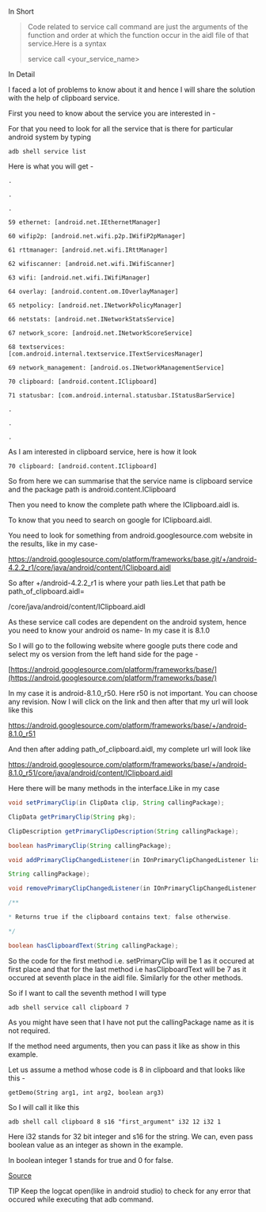 In Short

> Code related to service call command are just the arguments of the function and order at which the function occur in the aidl file of that service.Here is a syntax
> 
> service call <your_service_name> <number at which the function appears in your_service_name.aidl> <type of the argument like i32 or i64> <argument>

In Detail

I faced a lot of problems to know about it and hence I will share the solution with the help of clipboard service.

First you need to know about the service you are interested in -

For that you need to look for all the service that is there for particular android system by typing
```
adb shell service list
```
Here is what you will get -
```
.

.

.

59 ethernet: [android.net.IEthernetManager]

60 wifip2p: [android.net.wifi.p2p.IWifiP2pManager]

61 rttmanager: [android.net.wifi.IRttManager]

62 wifiscanner: [android.net.wifi.IWifiScanner]

63 wifi: [android.net.wifi.IWifiManager]

64 overlay: [android.content.om.IOverlayManager]

65 netpolicy: [android.net.INetworkPolicyManager]

66 netstats: [android.net.INetworkStatsService]

67 network_score: [android.net.INetworkScoreService]

68 textservices: [com.android.internal.textservice.ITextServicesManager]

69 network_management: [android.os.INetworkManagementService]

70 clipboard: [android.content.IClipboard]

71 statusbar: [com.android.internal.statusbar.IStatusBarService]

.

.

.
```
As I am interested in clipboard service, here is how it look
```
70 clipboard: [android.content.IClipboard]
```
So from here we can summarise that the service name is clipboard service and the package path is android.content.IClipboard

Then you need to know the complete path where the IClipboard.aidl is.

To know that you need to search on google for IClipboard.aidl.

You need to look for something from android.googlesource.com website in the results, like in my case-

https://android.googlesource.com/platform/frameworks/base.git/+/android-4.2.2_r1/core/java/android/content/IClipboard.aidl

So after +/android-4.2.2_r1 is where your path lies.Let that path be path_of_clipboard.aidl=

/core/java/android/content/IClipboard.aidl

As these service call codes are dependent on the android system, hence you need to know your android os name- In my case it is 8.1.0

So I will go to the following website where google puts there code and select my os version from the left hand side for the page -

[https://android.googlesource.com/platform/frameworks/base/](https://android.googlesource.com/platform/frameworks/base/)

In my case it is android-8.1.0_r50. Here r50 is not important. You can choose any revision. Now I will click on the link and then after that my url will look like this

https://android.googlesource.com/platform/frameworks/base/+/android-8.1.0_r51

And then after adding path_of_clipboard.aidl, my complete url will look like

https://android.googlesource.com/platform/frameworks/base/+/android-8.1.0_r51/core/java/android/content/IClipboard.aidl

Here there will be many methods in the interface.Like in my case
```java
void setPrimaryClip(in ClipData clip, String callingPackage);

ClipData getPrimaryClip(String pkg);

ClipDescription getPrimaryClipDescription(String callingPackage);

boolean hasPrimaryClip(String callingPackage);

void addPrimaryClipChangedListener(in IOnPrimaryClipChangedListener listener,

String callingPackage);

void removePrimaryClipChangedListener(in IOnPrimaryClipChangedListener listener);

/**

* Returns true if the clipboard contains text; false otherwise.

*/

boolean hasClipboardText(String callingPackage);
```
So the code for the first method i.e. setPrimaryClip will be 1 as it occured at first place and that for the last method i.e hasClipboardText will be 7 as it occured at seventh place in the aidl file. Similarly for the other methods.

So if I want to call the seventh method I will type
```
adb shell service call clipboard 7
```
As you might have seen that I have not put the callingPackage name as it is not required.

If the method need arguments, then you can pass it like as show in this example.

Let us assume a method whose code is 8 in clipboard and that looks like this -
```
getDemo(String arg1, int arg2, boolean arg3)
```
So I will call it like this
```
adb shell call clipboard 8 s16 "first_argument" i32 12 i32 1
```
Here i32 stands for 32 bit integer and s16 for the string. We can, even pass boolean value as an integer as shown in the example.

In boolean integer 1 stands for true and 0 for false.

[Source](https://gist.github.com/tniessen/ea3d68e7d572ed7c607b81d715798800)

TIP Keep the logcat open(like in android studio) to check for any error that occured while executing that adb command.